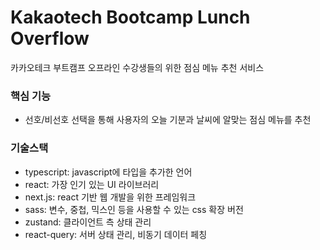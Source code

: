 # Kakaotech Bootcamp Lunch Overflow

카카오테크 부트캠프 오프라인 수강생들의 위한 점심 메뉴 추천 서비스

### 핵심 기능

- 선호/비선호 선택을 통해 사용자의 오늘 기분과 날씨에 알맞는 점심 메뉴를 추천

### 기술스택

- typescript: javascript에 타입을 추가한 언어
- react: 가장 인기 있는 UI 라이브러리
- next.js: react 기반 웹 개발을 위한 프레임워크
- sass: 변수, 중첩, 믹스인 등을 사용할 수 있는 css 확장 버전
- zustand: 클라이언트 측 상태 관리
- react-query: 서버 상태 관리, 비동기 데이터 페칭
